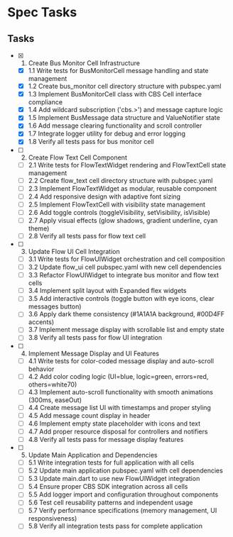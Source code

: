 # Spec Tasks

## Tasks

- [x] 1. Create Bus Monitor Cell Infrastructure
  - [x] 1.1 Write tests for BusMonitorCell message handling and state management
  - [x] 1.2 Create bus_monitor cell directory structure with pubspec.yaml
  - [x] 1.3 Implement BusMonitorCell class with CBS Cell interface compliance
  - [x] 1.4 Add wildcard subscription ('cbs.>') and message capture logic
  - [x] 1.5 Implement BusMessage data structure and ValueNotifier state
  - [x] 1.6 Add message clearing functionality and scroll controller
  - [x] 1.7 Integrate logger utility for debug and error logging
  - [x] 1.8 Verify all tests pass for bus monitor cell

- [ ] 2. Create Flow Text Cell Component
  - [ ] 2.1 Write tests for FlowTextWidget rendering and FlowTextCell state management
  - [ ] 2.2 Create flow_text cell directory structure with pubspec.yaml
  - [ ] 2.3 Implement FlowTextWidget as modular, reusable component
  - [ ] 2.4 Add responsive design with adaptive font sizing
  - [ ] 2.5 Implement FlowTextCell with visibility state management
  - [ ] 2.6 Add toggle controls (toggleVisibility, setVisibility, isVisible)
  - [ ] 2.7 Apply visual effects (glow shadows, gradient underline, cyan theme)
  - [ ] 2.8 Verify all tests pass for flow text cell

- [ ] 3. Update Flow UI Cell Integration
  - [ ] 3.1 Write tests for FlowUIWidget orchestration and cell composition
  - [ ] 3.2 Update flow_ui cell pubspec.yaml with new cell dependencies
  - [ ] 3.3 Refactor FlowUIWidget to integrate bus monitor and flow text cells
  - [ ] 3.4 Implement split layout with Expanded flex widgets
  - [ ] 3.5 Add interactive controls (toggle button with eye icons, clear messages button)
  - [ ] 3.6 Apply dark theme consistency (#1A1A1A background, #00D4FF accents)
  - [ ] 3.7 Implement message display with scrollable list and empty state
  - [ ] 3.8 Verify all tests pass for flow UI integration

- [ ] 4. Implement Message Display and UI Features
  - [ ] 4.1 Write tests for color-coded message display and auto-scroll behavior
  - [ ] 4.2 Add color coding logic (UI=blue, logic=green, errors=red, others=white70)
  - [ ] 4.3 Implement auto-scroll functionality with smooth animations (300ms, easeOut)
  - [ ] 4.4 Create message list UI with timestamps and proper styling
  - [ ] 4.5 Add message count display in header
  - [ ] 4.6 Implement empty state placeholder with icons and text
  - [ ] 4.7 Add proper resource disposal for controllers and notifiers
  - [ ] 4.8 Verify all tests pass for message display features

- [ ] 5. Update Main Application and Dependencies
  - [ ] 5.1 Write integration tests for full application with all cells
  - [ ] 5.2 Update main application pubspec.yaml with cell dependencies
  - [ ] 5.3 Update main.dart to use new FlowUIWidget integration
  - [ ] 5.4 Ensure proper CBS SDK integration across all cells
  - [ ] 5.5 Add logger import and configuration throughout components
  - [ ] 5.6 Test cell reusability patterns and independent usage
  - [ ] 5.7 Verify performance specifications (memory management, UI responsiveness)
  - [ ] 5.8 Verify all integration tests pass for complete application
